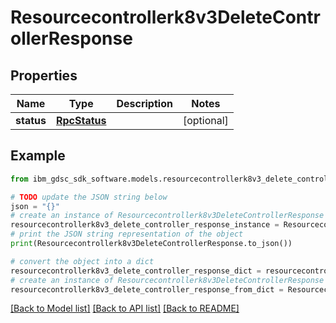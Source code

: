 # Resourcecontrollerk8v3DeleteControllerResponse


## Properties

Name | Type | Description | Notes
------------ | ------------- | ------------- | -------------
**status** | [**RpcStatus**](RpcStatus.md) |  | [optional] 

## Example

```python
from ibm_gdsc_sdk_software.models.resourcecontrollerk8v3_delete_controller_response import Resourcecontrollerk8v3DeleteControllerResponse

# TODO update the JSON string below
json = "{}"
# create an instance of Resourcecontrollerk8v3DeleteControllerResponse from a JSON string
resourcecontrollerk8v3_delete_controller_response_instance = Resourcecontrollerk8v3DeleteControllerResponse.from_json(json)
# print the JSON string representation of the object
print(Resourcecontrollerk8v3DeleteControllerResponse.to_json())

# convert the object into a dict
resourcecontrollerk8v3_delete_controller_response_dict = resourcecontrollerk8v3_delete_controller_response_instance.to_dict()
# create an instance of Resourcecontrollerk8v3DeleteControllerResponse from a dict
resourcecontrollerk8v3_delete_controller_response_from_dict = Resourcecontrollerk8v3DeleteControllerResponse.from_dict(resourcecontrollerk8v3_delete_controller_response_dict)
```
[[Back to Model list]](../README.md#documentation-for-models) [[Back to API list]](../README.md#documentation-for-api-endpoints) [[Back to README]](../README.md)


